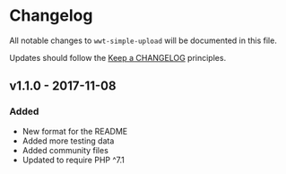 # Changelog

All notable changes to `wwt-simple-upload` will be documented in this file.

Updates should follow the [Keep a CHANGELOG](http://keepachangelog.com/) principles.

## v1.1.0 - 2017-11-08

### Added
- New format for the README
- Added more testing data
- Added community files
- Updated to require PHP ^7.1
